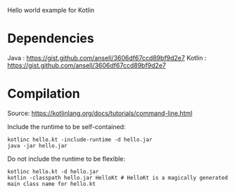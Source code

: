 Hello world example for Kotlin

Dependencies
============

Java : https://gist.github.com/ansell/3606df67ccd89bf9d2e7
Kotlin : https://gist.github.com/ansell/3606df67ccd89bf9d2e7

Compilation
===========

Source: https://kotlinlang.org/docs/tutorials/command-line.html

Include the runtime to be self-contained:

    kotlinc hello.kt -include-runtime -d hello.jar
    java -jar hello.jar 

Do not include the runtime to be flexible:

    kotlinc hello.kt -d hello.jar
    kotlin -classpath hello.jar HelloKt # HelloKt is a magically generated main class name for hello.kt
